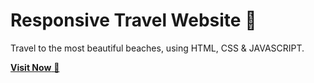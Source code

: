 # Responsive Travel Website 🌊
Travel to the most beautiful beaches, using HTML, CSS & JAVASCRIPT.

<a href="https://6503616f936e1c00a169c190--tranquil-hamster-a79964.netlify.app/" target="_blank">**Visit Now** 🚀</a>

